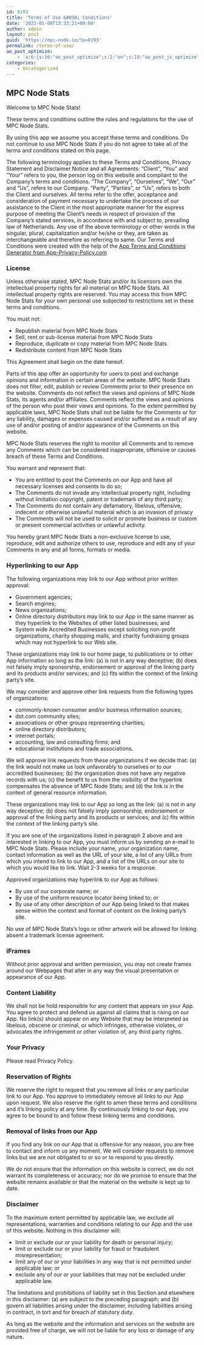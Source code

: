 ```yaml
---
id: 8193
title: 'Terms of Use &#038; Conditions'
date: '2023-01-08T13:33:21+00:00'
author: admin
layout: post
guid: 'https://mpc-node.io/?p=8193'
permalink: /terms-of-use/
ao_post_optimize:
    - 'a:6:{s:16:"ao_post_optimize";s:2:"on";s:19:"ao_post_js_optimize";s:2:"on";s:20:"ao_post_css_optimize";s:2:"on";s:12:"ao_post_ccss";s:2:"on";s:16:"ao_post_lazyload";s:2:"on";s:15:"ao_post_preload";s:0:"";}'
categories:
    - Uncategorized
---
```


## **MPC Node Stats**

Welcome to MPC Node Stats!

These terms and conditions outline the rules and regulations for the use of MPC Node Stats.

By using this app we assume you accept these terms and conditions. Do not continue to use MPC Node Stats if you do not agree to take all of the terms and conditions stated on this page.

The following terminology applies to these Terms and Conditions, Privacy Statement and Disclaimer Notice and all Agreements: “Client”, “You” and “Your” refers to you, the person log on this website and compliant to the Company’s terms and conditions. “The Company”, “Ourselves”, “We”, “Our” and “Us”, refers to our Company. “Party”, “Parties”, or “Us”, refers to both the Client and ourselves. All terms refer to the offer, acceptance and consideration of payment necessary to undertake the process of our assistance to the Client in the most appropriate manner for the express purpose of meeting the Client’s needs in respect of provision of the Company’s stated services, in accordance with and subject to, prevailing law of Netherlands. Any use of the above terminology or other words in the singular, plural, capitalization and/or he/she or they, are taken as interchangeable and therefore as referring to same. Our Terms and Conditions were created with the help of the [App Terms and Conditions Generator from App-Privacy-Policy.com](https://www.app-privacy-policy.com/app-terms-conditions-generator/)

### **License**

Unless otherwise stated, MPC Node Stats and/or its licensors own the intellectual property rights for all material on MPC Node Stats. All intellectual property rights are reserved. You may access this from MPC Node Stats for your own personal use subjected to restrictions set in these terms and conditions.

You must not:

- Republish material from MPC Node Stats
- Sell, rent or sub-license material from MPC Node Stats
- Reproduce, duplicate or copy material from MPC Node Stats
- Redistribute content from MPC Node Stats

This Agreement shall begin on the date hereof.

Parts of this app offer an opportunity for users to post and exchange opinions and information in certain areas of the website. MPC Node Stats does not filter, edit, publish or review Comments prior to their presence on the website. Comments do not reflect the views and opinions of MPC Node Stats, its agents and/or affiliates. Comments reflect the views and opinions of the person who post their views and opinions. To the extent permitted by applicable laws, MPC Node Stats shall not be liable for the Comments or for any liability, damages or expenses caused and/or suffered as a result of any use of and/or posting of and/or appearance of the Comments on this website.

MPC Node Stats reserves the right to monitor all Comments and to remove any Comments which can be considered inappropriate, offensive or causes breach of these Terms and Conditions.

You warrant and represent that:

- You are entitled to post the Comments on our App and have all necessary licenses and consents to do so;
- The Comments do not invade any intellectual property right, including without limitation copyright, patent or trademark of any third party;
- The Comments do not contain any defamatory, libelous, offensive, indecent or otherwise unlawful material which is an invasion of privacy
- The Comments will not be used to solicit or promote business or custom or present commercial activities or unlawful activity.

You hereby grant MPC Node Stats a non-exclusive license to use, reproduce, edit and authorize others to use, reproduce and edit any of your Comments in any and all forms, formats or media.

### **Hyperlinking to our App**

The following organizations may link to our App without prior written approval:

- Government agencies;
- Search engines;
- News organizations;
- Online directory distributors may link to our App in the same manner as they hyperlink to the Websites of other listed businesses; and
- System wide Accredited Businesses except soliciting non-profit organizations, charity shopping malls, and charity fundraising groups which may not hyperlink to our Web site.

These organizations may link to our home page, to publications or to other App information so long as the link: (a) is not in any way deceptive; (b) does not falsely imply sponsorship, endorsement or approval of the linking party and its products and/or services; and (c) fits within the context of the linking party’s site.

We may consider and approve other link requests from the following types of organizations:

- commonly-known consumer and/or business information sources;
- dot.com community sites;
- associations or other groups representing charities;
- online directory distributors;
- internet portals;
- accounting, law and consulting firms; and
- educational institutions and trade associations.

We will approve link requests from these organizations if we decide that: (a) the link would not make us look unfavorably to ourselves or to our accredited businesses; (b) the organization does not have any negative records with us; (c) the benefit to us from the visibility of the hyperlink compensates the absence of MPC Node Stats; and (d) the link is in the context of general resource information.

These organizations may link to our App so long as the link: (a) is not in any way deceptive; (b) does not falsely imply sponsorship, endorsement or approval of the linking party and its products or services; and (c) fits within the context of the linking party’s site.

If you are one of the organizations listed in paragraph 2 above and are interested in linking to our App, you must inform us by sending an e-mail to MPC Node Stats. Please include your name, your organization name, contact information as well as the URL of your site, a list of any URLs from which you intend to link to our App, and a list of the URLs on our site to which you would like to link. Wait 2-3 weeks for a response.

Approved organizations may hyperlink to our App as follows:

- By use of our corporate name; or
- By use of the uniform resource locator being linked to; or
- By use of any other description of our App being linked to that makes sense within the context and format of content on the linking party’s site.

No use of MPC Node Stats’s logo or other artwork will be allowed for linking absent a trademark license agreement.

### **iFrames**

Without prior approval and written permission, you may not create frames around our Webpages that alter in any way the visual presentation or appearance of our App.

### **Content Liability**

We shall not be hold responsible for any content that appears on your App. You agree to protect and defend us against all claims that is rising on our App. No link(s) should appear on any Website that may be interpreted as libelous, obscene or criminal, or which infringes, otherwise violates, or advocates the infringement or other violation of, any third party rights.

### **Your Privacy**

Please read Privacy Policy.

### **Reservation of Rights**

We reserve the right to request that you remove all links or any particular link to our App. You approve to immediately remove all links to our App upon request. We also reserve the right to amen these terms and conditions and it’s linking policy at any time. By continuously linking to our App, you agree to be bound to and follow these linking terms and conditions.

### **Removal of links from our App**

If you find any link on our App that is offensive for any reason, you are free to contact and inform us any moment. We will consider requests to remove links but we are not obligated to or so or to respond to you directly.

We do not ensure that the information on this website is correct, we do not warrant its completeness or accuracy; nor do we promise to ensure that the website remains available or that the material on the website is kept up to date.

### **Disclaimer**

To the maximum extent permitted by applicable law, we exclude all representations, warranties and conditions relating to our App and the use of this website. Nothing in this disclaimer will:

- limit or exclude our or your liability for death or personal injury;
- limit or exclude our or your liability for fraud or fraudulent misrepresentation;
- limit any of our or your liabilities in any way that is not permitted under applicable law; or
- exclude any of our or your liabilities that may not be excluded under applicable law.

The limitations and prohibitions of liability set in this Section and elsewhere in this disclaimer: (a) are subject to the preceding paragraph; and (b) govern all liabilities arising under the disclaimer, including liabilities arising in contract, in tort and for breach of statutory duty.

As long as the website and the information and services on the website are provided free of charge, we will not be liable for any loss or damage of any nature.